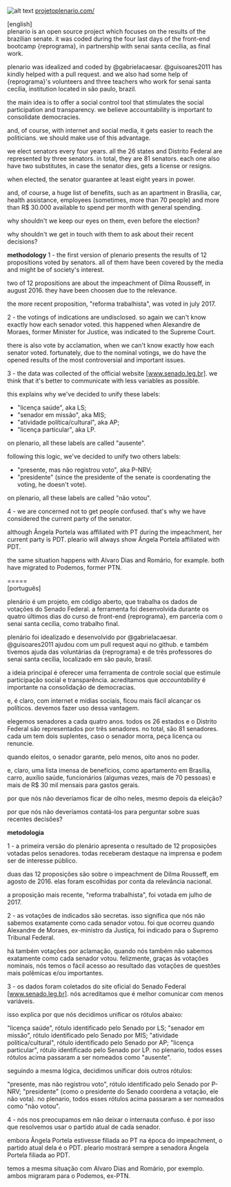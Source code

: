 ![alt text](https://github.com/plenario/plenario/blob/master/imagens/headerSocialProjetoPlenario2facebook.jpg)
<a href="projetoplenario.com/">projetoplenario.com/</a>

[english]</br>
plenario is an open source project which focuses on the results of the brazilian senate.
it was coded during the four last days of the front-end bootcamp {reprograma}, in partnership with senai santa cecília, as final work. 

plenario was idealized and coded by @gabrielacaesar.
@guisoares2011 has kindly helped with a pull request.
and we also had some help of {reprograma}'s volunteers and three teachers who work for senai santa cecília, institution located in são paulo, brazil.

the main idea is to offer a social control tool that stimulates the social participation and transparency. 
we believe accountability is important to consolidate democracies.

and, of course, with internet and social media, it gets easier to reach the politicians. 
we should make use of this advantage.

we elect senators every four years. all the 26 states and Distrito Federal are represented by three senators.
in total, they are 81 senators. each one also have two substitutes, in case the senator dies, gets a license or resigns.

when elected, the senator guarantee at least eight years in power. 

and, of course, a huge list of benefits, such as an apartment in Brasília, car, health assistance, employees (sometimes, more than 70 people) and more than R$ 30.000 available to spend per month with general spending. 

why shouldn't we keep our eyes on them, even before the election?

why shouldn't we get in touch with them to ask about their recent decisions?

**methodology**
1 - the first version of plenario presents the results of 12 propositions voted by senators. 
all of them have been covered by the media and might be of society's interest.

two of 12 propositions are about the impeachment of Dilma Rousseff, in august 2016. 
they have been choosen due to the relevance.

the more recent proposition, "reforma trabalhista", was voted in july 2017.

2 - the votings of indications are undisclosed. so again we can't know exactly how each senador voted.
this happened when Alexandre de Moraes, former Minister for Justice, was indicated to the Supreme Court.

there is also vote by acclamation, when we can't know exactly how each senator voted.
fortunately, due to the nominal votings, we do have the opened results of the most controversial and important issues.

3 - the data was collected of the official website [www.senado.leg.br].
we think that it's better to communicate with less variables as possible. 

this explains why we've decided to unify these labels:
<ul>
<li>"licença saúde", aka LS;</li>
<li>"senador em missão", aka MIS;</li>
<li>"atividade política/cultural", aka AP;</li>
<li>"licença particular", aka LP.</li>
</ul>

on plenario, all these labels are called "ausente".

following this logic, we've decided to unify two others labels:
<ul>
<li>"presente, mas não registrou voto", aka P-NRV;</li>
<li>"presidente" (since the presidente of the senate is coordenating the voting, he doesn't vote).</li>
</ul>

on plenario, all these labels are called "não votou".

4 - we are concerned not to get people confused. that's why we have considered the current party of the senator. 

although Ângela Portela was affiliated with PT during the impeachment, her current party is PDT.
pleario will always show Ângela Portela affiliated with PDT. 

the same situation happens with Alvaro Dias and Romário, for example. 
both have migrated to Podemos, former PTN. 

=====</br>
[português]</br>

plenário é um projeto, em código aberto, que trabalha os dados de votações do Senado Federal. a ferramenta foi desenvolvida durante os quatro últimos dias do curso de front-end {reprograma}, em parceria com o senai santa cecília, como trabalho final.

plenário foi idealizado e desenvolvido por @gabrielacaesar. @guisoares2011 ajudou com um pull request aqui no github. e também tivemos ajuda das voluntárias da {reprograma} e de três professores do senai santa cecília, localizado em são paulo, brasil.

a ideia principal é oferecer uma ferramenta de controle social que estimule participação social e transparência. acreditamos que *accountability* é importante na consolidação de democracias.

e, é claro, com internet e mídias sociais, ficou mais fácil alcançar os políticos. devemos fazer uso dessa vantagem.

elegemos senadores a cada quatro anos. todos os 26 estados e o Distrito Federal são representados por três senadores. no total, são 81 senadores. cada um tem dois suplentes, caso o senador morra, peça licença ou renuncie.

quando eleitos, o senador garante, pelo menos, oito anos no poder. 

e, claro, uma lista imensa de benefícios, como apartamento em Brasília, carro, auxílio saúde, funcionários (algumas vezes, mais de 70 pessoas) e mais de R$ 30 mil mensais para gastos gerais.

por que nós não deveríamos ficar de olho neles, mesmo depois da eleição?

por que nós não deveríamos contatá-los para perguntar sobre suas recentes decisões?

**metodologia**

1 - a primeira versão do plenário apresenta o resultado de 12 proposições votadas pelos senadores. todas receberam destaque na imprensa e podem ser de interesse público. 

duas das 12 proposições são sobre o impeachment de Dilma Rousseff, em agosto de 2016. elas foram escolhidas por conta da relevância nacional.

a proposição mais recente, "reforma trabalhista", foi votada em julho de 2017.

2 - as votações de indicados são secretas. isso significa que nós não sabemos exatamente como cada senador votou. foi  que ocorreu quando Alexandre de Moraes, ex-ministro da Justiça, foi indicado para o Supremo Tribunal Federal.

há também votações por aclamação, quando nós também não sabemos exatamente como cada senador votou. felizmente, graças às votações nominais, nós temos o fácil acesso ao resultado das votações de questões mais polêmicas e/ou importantes.

3 - os dados foram coletados do site oficial do Senado Federal [www.senado.leg.br]. nós acreditamos que é melhor comunicar com menos variáveis.

isso explica por que nós decidimos unificar os rótulos abaixo:

"licença saúde", rótulo identificado pelo Senado por LS;
"senador em missão", rótulo identificado pelo Senado por MIS;
"atividade política/cultural", rótulo identificado pelo Senado por AP;
"licença particular", rótulo identificado pelo Senado por LP.
no plenario, todos esses rótulos acima passaram a ser nomeados como "ausente".

seguindo a mesma lógica, decidimos unificar dois outros rótulos:

"presente, mas não registrou voto", rótulo identificado pelo Senado por P-NRV;
"presidente" (como o presidente do Senado coordena a votação, ele não vota).
no plenario, todos esses rótulos acima passaram a ser nomeados como "não votou".

4 - nós nos preocupamos em não deixar o internauta confuso. é por isso que resolvemos usar o partido atual de cada senador.

embora Ângela Portela estivesse filiada ao PT na época do  impeachment, o partido atual dela é o PDT. pleario mostrará sempre a senadora Ângela Portela filiada ao PDT.

temos a mesma situação com Alvaro Dias and Romário, por exemplo. ambos migraram para o Podemos, ex-PTN.
